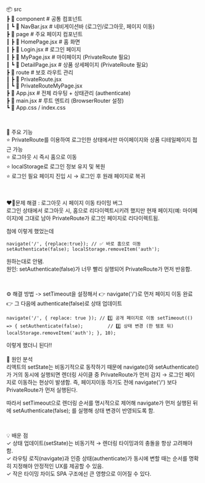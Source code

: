 📦 src  
 ┣ 📂 component          # 공통 컴포넌트  
 ┃ ┗ 📜 NavBar.jsx       # 네비게이션바 (로그인/로그아웃, 페이지 이동)  
 ┣ 📂 page               # 주요 페이지 컴포넌트  
 ┃ ┣ 📜 HomePage.jsx     # 홈 화면  
 ┃ ┣ 📜 Login.jsx        # 로그인 페이지  
 ┃ ┣ 📜 MyPage.jsx       # 마이페이지 (PrivateRoute 필요)  
 ┃ ┗ 📜 DetailPage.jsx   # 상품 상세페이지 (PrivateRoute 필요)  
 ┣ 📂 route              # 보호 라우트 관리  
 ┃ ┣ 📜 PrivateRoute.jsx  
 ┃ ┗ 📜 PrivateRouteMyPage.jsx  
 ┣ 📜 App.jsx            # 전체 라우팅 + 상태관리 (authenticate)  
 ┣ 📜 main.jsx           # 루트 엔트리 (BrowserRouter 설정)  
 ┗ 📜 App.css / index.css  

<br>

🚀 주요 기능  
⭐️ PrivateRoute를 이용하여 로그인한 상태에서만 마이페이지와 상품 디테일페이지 접근 가능  
⭐️ 로그아웃 시 즉시 홈으로 이동  
⭐️ localStorage로 로그인 정보 유지 및 복원  
⭐️ 로그인 필요 페이지 진입 시 → 로그인 후 원래 페이지로 복귀  

<br>

❤️‍🔥문제 해결 : 로그아웃 시 페이지 이동 타이밍 버그  
로그인 상태에서 로그아웃 시, 홈으로 리다이렉트시키려 했지만 현재 페이지(예: 마이페이지)에 그대로 남아 PrivateRoute가 로그인 페이지로 리다이렉트됨.  

첨에 이렇게 했었는데

`navigate('/', {replace:true}); // ✅ 바로 홈으로 이동
setAuthenticate(false);
localStorage.removeItem('auth');`

원하는대로 안됌.  
원인: setAuthenticate(false)가 너무 빨리 실행되어 PrivateRoute가 먼저 반응함.  

<br> 

⚙️ 해결 방법 -> setTimeout을 설정해서
👉 navigate('/')로 먼저 페이지 이동 완료
👉 그 다음에 authenticate(false)로 상태 업데이트

`navigate('/', { replace: true }); // 1️⃣ 공개 페이지로 이동
  setTimeout(() => {
    setAuthenticate(false);         // 2️⃣ 상태 변경 (한 템포 뒤)
    localStorage.removeItem('auth');
}, 10);`  

이렇게 했더니 된다!!  
<br>
🧠 원인 분석  
리액트의 setState는 비동기적으로 동작하기 때문에 navigate()와 setAuthenticate()가 거의 동시에 실행되면 렌더링 사이클 중 PrivateRoute가 먼저 감지 → 로그인 페이지로 이동하는 현상이 발생함.  즉, 페이지이동 하기도 전에 navigate('/') 보다 PrivateRoute가 먼저 실행된다.  

따라서 setTimeout으로 렌더링 순서를 명시적으로 제어해 navigate가 먼저 실행된 뒤에 setAuthenticate(false); 를 실행해 상태 변경이 반영되도록 함.  

<br>

💡 배운 점  
✓ 상태 업데이트(setState)는 비동기적 → 렌더링 타이밍과의 충돌을 항상 고려해야 함.  
✓ 라우팅 로직(navigate)과 인증 상태(authenticate)가 동시에 변할 때는 순서를 명확히 지정해야 안정적인 UX를 제공할 수 있음.  
✓ 작은 타이밍 차이도 SPA 구조에선 큰 영향으로 이어질 수 있다.  
